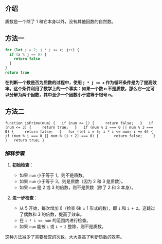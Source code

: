 ## 介绍

质数是一个除了 1 和它本身以外，没有其他因数的自然数。

## 方法一

```js
for (let j = 2; j * j <= x; j++) {
  if (x % j == 0) {
    return false
  }
}
return true
```

**在判断一个数是否为质数的过程中，使用 `j * j <= x` 作为循环条件是为了提高效率。这个条件利用了数学上的一个事实：如果一个数 n 不是质数，那么它一定可以分解为两个因数，其中至少一个因数小于或等于根号 n。**

## 方法二

`function isPrime(num) {   if (num <= 1) {     return false;   }   if (num <= 3) {     return true;   }   if (num % 2 === 0 || num % 3 === 0) {     return false;   }   for (let i = 5; i * i <= num; i += 6) {     if (num % i === 0 || num % (i + 2) === 0) {       return false;     }   }   return true; }`

### 解释步骤

1. **初始检查**：
    
    - 如果 `num` 小于等于 1，则不是质数。
    - 如果 `num` 小于等于 3，则是质数（因为 2 和 3 是质数）。
    - 如果 `num` 是 2 或 3 的倍数，则不是质数（除了 2 和 3 本身）。
2. **进一步检查**：
    
    - 从 5 开始，每次增加 6（检查 6k ± 1 形式的数），即 `i` 和 `i + 2`。这跳过了偶数和 3 的倍数，提高了效率。
    - 在 `i * i <= num` 的范围内进行检查。
    - 如果 `num` 能被 `i` 或 `i + 2` 整除，则不是质数。

这种方法减少了需要检查的次数，大大提高了判断质数的效率。